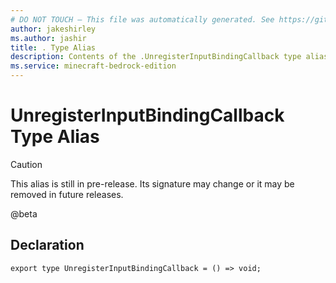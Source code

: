```yaml
---
# DO NOT TOUCH — This file was automatically generated. See https://github.com/mojang/minecraftapidocsgenerator to modify descriptions, examples, etc.
author: jakeshirley
ms.author: jashir
title: . Type Alias
description: Contents of the .UnregisterInputBindingCallback type alias.
ms.service: minecraft-bedrock-edition
---
```

# UnregisterInputBindingCallback Type Alias

> [!CAUTION]
> This alias is still in pre-release.  Its signature may change or it may be removed in future releases.

@beta

## Declaration
`export type UnregisterInputBindingCallback = () => void;`
